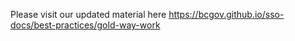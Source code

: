 Please visit our updated material here 
https://bcgov.github.io/sso-docs/best-practices/gold-way-work